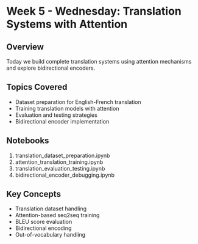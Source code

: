 # Week 5 - Wednesday: Translation Systems with Attention

## Overview

Today we build complete translation systems using attention mechanisms and explore bidirectional encoders.

## Topics Covered

- Dataset preparation for English-French translation
- Training translation models with attention
- Evaluation and testing strategies
- Bidirectional encoder implementation

## Notebooks

1. translation_dataset_preparation.ipynb
2. attention_translation_training.ipynb
3. translation_evaluation_testing.ipynb
4. bidirectional_encoder_debugging.ipynb

## Key Concepts

- Translation dataset handling
- Attention-based seq2seq training
- BLEU score evaluation
- Bidirectional encoding
- Out-of-vocabulary handling
